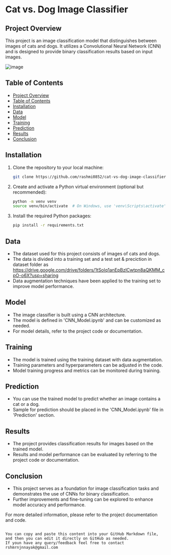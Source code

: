 # Cat vs. Dog Image Classifier

## Project Overview

This project is an image classification model that distinguishes between images of cats and dogs. It utilizes a Convolutional Neural Network (CNN) and is designed to provide binary classification results based on input images.

![image](https://github.com/rashmi0852/Cat_vs._Dog_Image_Classifier/assets/141851759/7a40d6d4-190d-4fee-b709-0b21953d1e08)


## Table of Contents

- [Project Overview](#project-overview)
- [Table of Contents](#table-of-contents)
- [Installation](#installation)
- [Data](#data)
- [Model](#model)
- [Training](#training)
- [Prediction](#prediction)
- [Results](#results)
- [Conclusion](#conclusion)

## Installation

1. Clone the repository to your local machine:

   ```bash
   git clone https://github.com/rashmi0852/cat-vs-dog-image-classifier.git

2. Create and activate a Python virtual environment (optional but recommended):

   ```bash
   python -m venv venv
   source venv/bin/activate  # On Windows, use 'venv\Scripts\activate'
   ```

3. Install the required Python packages:

   ```bash
   pip install -r requirements.txt
   ```

## Data

- The dataset used for this project consists of images of cats and dogs.
- The data is divided into a training set and a test set & preciction in dataset folder as https://drive.google.com/drive/folders/1tSolq1anEpBzlCwtpn8aQKMM_cpO-o6X?usp=sharing
- Data augmentation techniques have been applied to the training set to improve model performance.

## Model

- The image classifier is built using a CNN architecture.
- The model  is defined in 'CNN_Model.ipynb' and can be customized as needed.
- For model details, refer to the project code or documentation.

## Training

- The model is trained using the training dataset with data augmentation.
- Training parameters and hyperparameters can be adjusted in the code.
- Model training progress and metrics can be monitored during training.

## Prediction

- You can use the trained model to predict whether an image contains a cat or a dog.
- Sample  for prediction should be placed in the 'CNN_Model.ipynb' file in 'Prediction' section.

## Results

- The project provides classification results for images based on the trained model.
- Results and model performance can be evaluated by referring to the project code or documentation.

## Conclusion

- This project serves as a foundation for image classification tasks and demonstrates the use of CNNs for binary classification.
- Further improvements and fine-tuning can be explored to enhance model accuracy and performance.

For more detailed information, please refer to the project documentation and code.
```

You can copy and paste this content into your GitHub Markdown file, and then you can edit it directly on GitHub as needed.
If youn have any query/feedback feel free to contact rshmrnjnnayak@gmail.com
